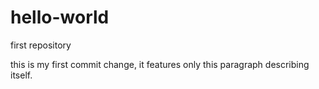 # hello-world
first repository

this is my first commit change, it features only this paragraph
describing itself.
